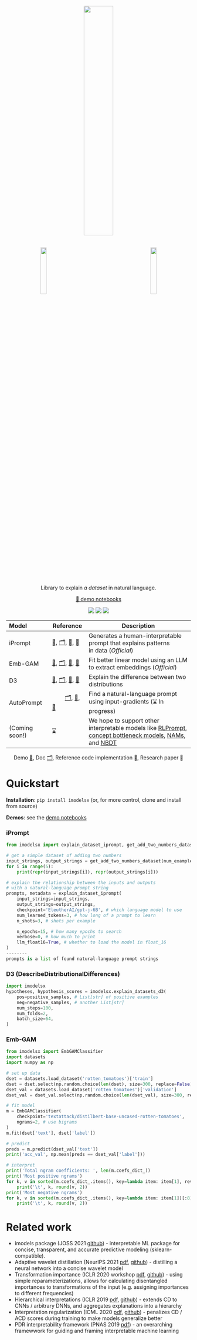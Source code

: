 <p align="center">  <img src="https://csinva.io/emb-gam/embgam_gif.gif" width="18%"> 
<img align="center" width=40% src="https://csinva.io/imodelsX/imodelsx_logo.svg?sanitize=True&kill_cache=1"> </img>	<img src="https://csinva.io/emb-gam/embgam_gif.gif" width="18%"></p>

<p align="center">Library to explain <i>a dataset</i> in natural language. 
</p>
<p align="center">
  <a href="https://github.com/csinva/imodelsX/tree/master/demos">📖 demo notebooks</a>
</p>
<p align="center">
  <img src="https://img.shields.io/badge/license-mit-blue.svg">
  <img src="https://img.shields.io/badge/python-3.6+-blue">
  <img src="https://img.shields.io/pypi/v/imodelsx?color=green">  
</p>  

| Model                       | Reference                                                    | Description                                                  |
| :-------------------------- | ------------------------------------------------------------ | ------------------------------------------------------------ |
| iPrompt            | [📖](https://github.com/csinva/imodelsX/blob/master/demos/iprompt.ipynb), [🗂️](http://csinva.io/imodelsX/iprompt/api.html#imodelsx.iprompt.api.explain_dataset_iprompt), [🔗](https://github.com/csinva/interpretable-autoprompting), [📄](https://arxiv.org/abs/2210.01848) | Generates a human-interpretable prompt that explains patterns <br/> in data (*Official*) |
| Emb-GAM            | [📖](https://github.com/csinva/imodelsX/blob/master/demos/embgam.ipynb), [🗂️](http://csinva.io/imodelsX/embgam/embgam.html#imodelsx.embgam.embgam.EmbGAMClassifier), [🔗](https://github.com/csinva/emb-gam), [📄](https://arxiv.org/abs/2209.11799) | Fit better linear model using an LLM to extract embeddings (*Official*) |
| D3            | [📖](https://github.com/csinva/imodelsX/blob/master/demos/d3.py), [🗂️](http://csinva.io/imodelsX/d3/d3.html#imodelsx.d3.d3.explain_datasets_d3), [🔗](https://github.com/ruiqi-zhong/DescribeDistributionalDifferences), [📄](https://arxiv.org/abs/2201.12323) |Explain the difference between two distributions |
| AutoPrompt            | ⠀⠀⠀[🗂️](), [🔗](https://github.com/ucinlp/autoprompt), [📄](https://arxiv.org/abs/2010.15980) |Find a natural-language prompt using input-gradients (⌛ In progress)|
| (Coming soon!)                 | ⌛                                                            |  We hope to support other interpretable models like [RLPrompt](https://arxiv.org/abs/2205.12548), <br/> [concept bottleneck models](https://arxiv.org/abs/2007.04612), [NAMs](https://proceedings.neurips.cc/paper/2021/hash/251bd0442dfcc53b5a761e050f8022b8-Abstract.html), and [NBDT](https://arxiv.org/abs/2004.00221)  |

<p align="center">
Demo <a href="https://github.com/csinva/imodelsX/tree/master/demos">📖</a>, Doc <a href="https://csinva.io/imodelsX/">🗂️</a>, Reference code implementation 🔗, Research paper 📄
</br>
</p>


# Quickstart
**Installation**: `pip install imodelsx` (or, for more control, clone and install from source)

**Demos**: see the [demo notebooks](demos)

### iPrompt

```python
from imodelsx import explain_dataset_iprompt, get_add_two_numbers_dataset

# get a simple dataset of adding two numbers
input_strings, output_strings = get_add_two_numbers_dataset(num_examples=100)
for i in range(5):
    print(repr(input_strings[i]), repr(output_strings[i]))

# explain the relationship between the inputs and outputs
# with a natural-language prompt string
prompts, metadata = explain_dataset_iprompt(
    input_strings=input_strings,
    output_strings=output_strings,
    checkpoint='EleutherAI/gpt-j-6B', # which language model to use
    num_learned_tokens=3, # how long of a prompt to learn
    n_shots=3, # shots per example

    n_epochs=15, # how many epochs to search
    verbose=0, # how much to print
    llm_float16=True, # whether to load the model in float_16
)
--------
prompts is a list of found natural-language prompt strings
```

### D3 (DescribeDistributionalDifferences)

```python
import imodelsx
hypotheses, hypothesis_scores = imodelsx.explain_datasets_d3(
    pos=positive_samples, # List[str] of positive examples
    neg=negative_samples, # another List[str]
    num_steps=100,
    num_folds=2,
    batch_size=64,
)
```

### Emb-GAM

```python
from imodelsx import EmbGAMClassifier
import datasets
import numpy as np

# set up data
dset = datasets.load_dataset('rotten_tomatoes')['train']
dset = dset.select(np.random.choice(len(dset), size=300, replace=False))
dset_val = datasets.load_dataset('rotten_tomatoes')['validation']
dset_val = dset_val.select(np.random.choice(len(dset_val), size=300, replace=False))

# fit model
m = EmbGAMClassifier(
    checkpoint='textattack/distilbert-base-uncased-rotten-tomatoes',
    ngrams=2, # use bigrams
)
m.fit(dset['text'], dset['label'])

# predict
preds = m.predict(dset_val['text'])
print('acc_val', np.mean(preds == dset_val['label']))

# interpret
print('Total ngram coefficients: ', len(m.coefs_dict_))
print('Most positive ngrams')
for k, v in sorted(m.coefs_dict_.items(), key=lambda item: item[1], reverse=True)[:8]:
    print('\t', k, round(v, 2))
print('Most negative ngrams')
for k, v in sorted(m.coefs_dict_.items(), key=lambda item: item[1])[:8]:
    print('\t', k, round(v, 2))
```

# Related work
- imodels package (JOSS 2021 [github](https://github.com/csinva/imodels)) - interpretable ML package for concise, transparent, and accurate predictive modeling (sklearn-compatible).
- Adaptive wavelet distillation (NeurIPS 2021 [pdf](https://arxiv.org/abs/2107.09145), [github](https://github.com/Yu-Group/adaptive-wavelets)) - distilling a neural network into a concise wavelet model
- Transformation importance (ICLR 2020 workshop [pdf](https://arxiv.org/abs/2003.01926), [github](https://github.com/csinva/transformation-importance)) - using simple reparameterizations, allows for calculating disentangled importances to transformations of the input (e.g. assigning importances to different frequencies)
- Hierarchical interpretations (ICLR 2019 [pdf](https://openreview.net/pdf?id=SkEqro0ctQ), [github](https://github.com/csinva/hierarchical-dnn-interpretations)) - extends CD to CNNs / arbitrary DNNs, and aggregates explanations into a hierarchy
- Interpretation regularization (ICML 2020 [pdf](https://arxiv.org/abs/1909.13584), [github](https://github.com/laura-rieger/deep-explanation-penalization)) - penalizes CD / ACD scores during training to make models generalize better
- PDR interpretability framework (PNAS 2019 [pdf](https://arxiv.org/abs/1901.04592)) - an overarching framewwork for guiding and framing interpretable machine learning
